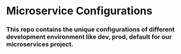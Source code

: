 # Microservice Configurations

### This repo contains the unique configurations of different development environment like dev, prod, default  for our microservices project.

